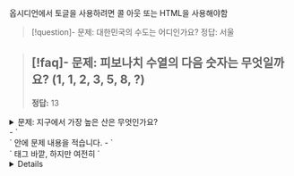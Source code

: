 옵시디언에서 토글을 사용하려면 콜 아웃 또는 HTML을 사용해야함

> [!question]- 문제: 대한민국의 수도는 어디인가요?
> 정답: 서울

> [!faq]- 문제: 피보나치 수열의 다음 숫자는 무엇일까요? (1, 1, 2, 3, 5, 8, ?)
> ---
> **정답:** 13

<details>
<summary>문제: 지구에서 가장 높은 산은 무엇인가요?</summary>
정답: 에베레스트 산
</details>
- `<summary>` 안에 문제 내용을 적습니다.
- `<summary>` 태그 바깥, 하지만 여전히 `<details>` 태그 안쪽에 정답 내용을 적습니다.
